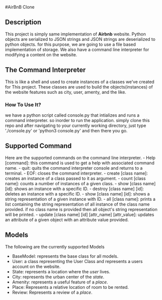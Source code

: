 #AirBnB Clone

## Description

This project is simply same implementation of **Airbnb** website. Python objects are serialized to JSON strings and JSON strings are deserialized to python objects. for this purpose, we are going to use a file based implementation of storage.
We also have a command line interpreter for modifying a content on the website.

## The Command Interpreter

This is like a shell and used to create instances of a classes we've created for This project. These classes are used to build the objects(instances) of the website features such as city, user, amenty, and the like.

### How To Use It?

we have a python script called console.py that intializes and runs a command interpreter. so inorder to run the application. simply clone this repo and after navigating to your currently working directory, just type './console.py' or 'python3 console.py' and then there you go.

## Supported Command

Here are the supported commands on the command line interpreter.
	- Help [command]: this command is used to get a help with associated command name.
	- quit: quits the command interpreter console and returns to a terminal.
	- EOF: closes the command interpreter.
	- create [class name]: creates an instance of a class passed to it as argument.
	- count [class name]: counts a number of instances of a given class.
	- show [class name] [id]: shows an instance with a specific ID.
	- destroy [class name] [id]: deletes an instance with a specific ID.
	- show [class name] [id]: shows a string representation of a given instance with ID.
	- all [class name]: prints a list containing the string representation of all instance of the class name provided. if no class name is provided then all object's string representation will be printed.
	- update [class name] [id] [attr_name] [attr_value]: updates an attribute of a given object with an attribute value provided.

## Models

The following are the currently supported Models
- BaseModel: represents the base class for all models.
- User: a class representing the User Class and represents a users account on the website.
- State: represents a location where the _user_ lives.
- City: represents the urban center of the _state_.
- Amenity: represents a useful feature of a _place_.
- Place: Represents a relative location of room to be rented.
- Review: Represents a review of a _place_.
